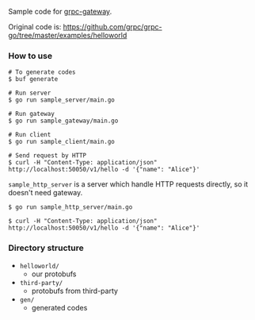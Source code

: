 Sample code for [grpc-gateway](https://github.com/grpc-ecosystem/grpc-gateway).

Original code is: https://github.com/grpc/grpc-go/tree/master/examples/helloworld

### How to use

```
# To generate codes
$ buf generate

# Run server
$ go run sample_server/main.go

# Run gateway
$ go run sample_gateway/main.go

# Run client
$ go run sample_client/main.go

# Send request by HTTP
$ curl -H "Content-Type: application/json" http://localhost:50050/v1/hello -d '{"name": "Alice"}'
```

`sample_http_server` is a server which handle HTTP requests directly, so it doesn't need gateway.

```
$ go run sample_http_server/main.go

$ curl -H "Content-Type: application/json" http://localhost:50050/v1/hello -d '{"name": "Alice"}'
```

### Directory structure

- `helloworld/`
  - our protobufs
- `third-party/`
  - protobufs from third-party
- `gen/`
  - generated codes
